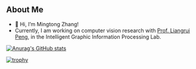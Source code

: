 ## About Me
- 👋 Hi, I’m Mingtong Zhang!
- Currently, I am working on computer vision research with [Prof. Liangrui Peng](https://www.ee.tsinghua.edu.cn/en/info/1065/1284.htm), in the Intelligent Graphic Information Processing Lab.

<!---
mtzhang1999/mtzhang1999 is a ✨ special ✨ repository because its `README.md` (this file) appears on your GitHub profile.
You can click the Preview link to take a look at your changes.
--->

[![Anurag's GitHub stats](https://github-readme-stats.vercel.app/api?username=mtzhang1999&count_private=true&show_icons=true&title_color=e84a26&bg_color=DEG,3484bf,214476,182c49&text_color=ffffff&icon_color=ffffff&line_height=23&hide_border=false)](https://github.com/anuraghazra/github-readme-stats)

[![trophy](https://github-profile-trophy.vercel.app/?username=mtzhang1999&column=6&rank=A&rank=S&theme=juicyfresh)](https://github.com/mtzhang1999)
